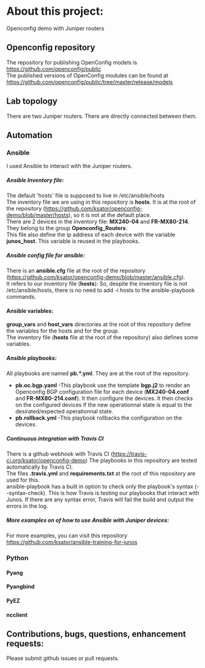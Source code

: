 # About this project:   
Openconfig demo with Juniper routers

## Openconfig repository
The repository for publishing OpenConfig models is https://github.com/openconfig/public   
The published versions of OpenConfig modules can be found at https://github.com/openconfig/public/tree/master/release/models 

## Lab topology
There are two Juniper routers. There are directly connected between them.   

## Automation

### Ansible
I used Ansible to interact with the Juniper routers.

##### Ansible Inventory file:  
The default 'hosts' file is supposed to live in /etc/ansible/hosts  
The inventory file we are using in this repository is **hosts**. It is at the root of the repository (https://github.com/ksator/openconfig-demo/blob/master/hosts), so it is not at the default place.  
There are 2 devices in the inventory file: **MX240-04** and **FR-MX80-214**.  They belong to the group **Openconfig_Routers**.   
This file also define the ip address of each device with the variable **junos_host**. This variable is reused in the playbooks.     

##### Ansible config file for ansible:   
There is an **ansible.cfg** file at the root of the repository (https://github.com/ksator/openconfig-demo/blob/master/ansible.cfg).  
It refers to our inventory file (**hosts**): So, despite the inventory file is not /etc/ansible/hosts, there is no need to add -i hosts to the ansible-playbook commands.  

#### Ansible variables:   
**group_vars** and **host_vars** directories at the root of this repository define the variables for the hosts and for the group.  
The inventory file (**hosts** file at the root of the repository) also defines some variables.   

##### Ansible playbooks:  
All playbooks are named **pb.*.yml**. They are at the root of the repository.    
- **pb.oc.bgp.yaml** -This playbook use the template **bgp.j2** to render an Openconfig BGP configuration file for each device (**MX240-04.conf** and **FR-MX80-214.conf**). It then configure the devices. It then checks on the configured devices if the new operationnal state is equal to the desirated/expected operationnal state.    
- **pb.rollback.yml** -This playbook rollbacks the configuration on the devices.  

##### Continuous integration with Travis CI
There is a github webhook with Travis CI (https://travis-ci.org/ksator/openconfig-demo)
The playbooks in  this repository are tested automatically by Travis CI.  
The files **.travis.yml** and **requirements.txt** at the root of this repository are used for this.  
ansible-playbook has a built in option to check only the playbook's syntax (--syntax-check). This is how Travis is testing our playbooks that interact with Junos. If there are any syntax error, Travis will fail the build and output the errors in the log. 

##### More examples on of how to use Ansible with Juniper devices:   
For more examples, you can visit this repository https://github.com/ksator/ansible-training-for-junos

### Python

#### Pyang

#### Pyangbind

#### PyEZ

#### ncclient


## Contributions, bugs, questions, enhancement requests:      
Please submit github issues or pull requests.  

